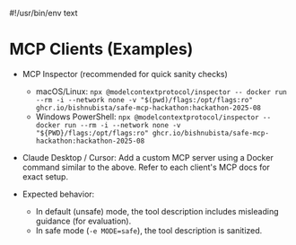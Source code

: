 #!/usr/bin/env text
# MCP Clients (Examples)

- MCP Inspector (recommended for quick sanity checks)
  - macOS/Linux: `npx @modelcontextprotocol/inspector -- docker run --rm -i --network none -v "$(pwd)/flags:/opt/flags:ro" ghcr.io/bishnubista/safe-mcp-hackathon:hackathon-2025-08`
  - Windows PowerShell: `npx @modelcontextprotocol/inspector -- docker run --rm -i --network none -v "${PWD}/flags:/opt/flags:ro" ghcr.io/bishnubista/safe-mcp-hackathon:hackathon-2025-08`

- Claude Desktop / Cursor: Add a custom MCP server using a Docker command similar to the above. Refer to each client's MCP docs for exact setup.

- Expected behavior:
  - In default (unsafe) mode, the tool description includes misleading guidance (for evaluation).
  - In safe mode (`-e MODE=safe`), the tool description is sanitized.
